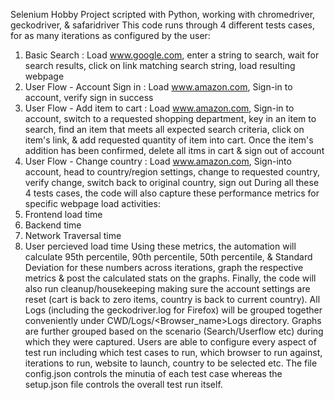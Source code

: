 Selenium Hobby Project scripted with Python, working with chromedriver, geckodriver, & safaridriver
This code runs through 4 different tests cases, for as many iterations as configured by the user:
1. Basic Search : Load www.google.com, enter a string to search, wait for search results, click on link matching search string, load resulting webpage
2. User Flow - Account Sign in : Load www.amazon.com, Sign-in to account, verify sign in success
3. User Flow - Add item to cart : Load www.amazon.com, Sign-in to account, switch to a requested shopping department, key in an item to search, find an item that meets all expected search criteria, click on item's link, & add requested quantity of item into cart. Once the item's addition has been confirmed, delete all itms in cart & sign out of account
4. User Flow - Change country : Load www.amazon.com, Sign-into account, head to country/region settings, change to requested country, verify change, switch back to original country, sign out
During all these 4 tests cases, the code will also capture these performance metrics for specific webpage load activities:
1. Frontend load time
2. Backend time
3. Network Traversal time
4. User percieved load time
Using these metrics, the automation will calculate 95th percentile, 90th percentile, 50th percentile, & Standard Deviation for these numbers across iterations, graph the respective metrics & post the calculated stats on the graphs.
Finally, the code will also run cleanup/housekeeping making sure the account settings are reset (cart is back to zero items, country is back to current country). All Logs (including the geckodriver.log for Firefox) will be grouped together conveniently under CWD/Logs/<Browser_name>Logs directory. Graphs are further grouped based on the scenario (Search/Userflow etc) during which they were captured.
Users are able to configure every aspect of test run including which test cases to run, which browser to run against, iterations to run, website to launch, country to be selected etc. The file config.json controls the minutia of each test case whereas the setup.json file controls the overall test run itself.
